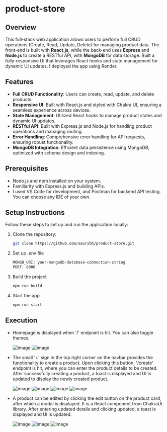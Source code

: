 # product-store

## Overview

This full-stack web application allows users to perform full CRUD operations (Create, Read, Update, Delete) for managing product data. The front-end is built with **React.js**, while the back-end uses **Express** and **Node.js** to create a RESTful API, with **MongoDB** for data storage. Built a fully-responsive UI that leverages React hooks and state management for dynamic UI updates. I deployed the app using Render.

## Features

- **Full CRUD Functionality**: Users can create, read, update, and delete products.
- **Responsive UI**: Built with React.js and styled with Chakra UI, ensuring a seamless experience across devices.
- **State Management**: Utilized React hooks to manage product states and dynamic UI updates.
- **RESTful API**: Built with Express.js and Node.js for handling product operations and managing routing.
- **Error Handling**: Comprehensive error handling for API requests, ensuring robust functionality.
- **MongoDB Integration**: Efficient data persistence using MongoDB, optimized with schema design and indexing.

## Prerequisites

- Node.js and npm installed on your system.
- Familiarity with Express.js and building APIs.
- I used VS Code for development, and Postman for backend API testing. You can choose any IDE of your own.

## Setup Instructions  

Follow these steps to set up and run the application locally:

1. Clone the repository:

    ```bash
    git clone https://github.com/saurxbh/product-store.git

2. Set up .env file

    ```bash
   MONGO_URI: your-mongodb-database-connection-string
    PORT: 8080

3. Build the project

   ```bash
   npm run build

4. Start the app

   ```bash
   npm run start

## Execution

- Homepage is displayed when '/' endpoint is hit. You can also toggle themes.

  ![image](images/home.png)
  ![image](images/toggle-theme.png)

- The small '+' sign in the top right corner on the navbar provides the functionality to create a product. Upon clicking this button, '/create' endpoint is hit, where you can enter the product details to be created. After successfully creating a product, a toast is displayed and UI is updated to display the newly created product. 

  ![image](images/create-endpoint.png)
  ![image](images/create-product.png)
  ![image](images/product-created-toast.png)
  ![image](images/product-created-ui-updated.png)

- A product can be edited by clicking the edit button on the product card, after which a modal is displayed. It is a React component from ChakraUI library. After entering updated details and clicking updated, a toast is displayed and UI is updated.

  ![image](images/update-product-modal.png)
  ![image](images/update-product-modal-2.png)
  ![image](images/product-updated-ui-updated.png)
  

